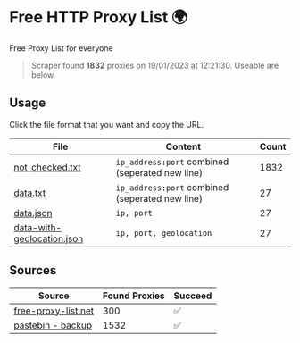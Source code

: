 
# Free HTTP Proxy List 🌍

Free Proxy List for everyone
> Scraper found **1832** proxies on 19/01/2023 at 12:21:30. Useable are below.

## Usage

Click the file format that you want and copy the URL.


|File|Content|Count|
|----|-------|-----|
|[not_checked.txt](https://raw.githubusercontent.com/yemixzy/proxy-list/main/proxy-list/not_checked.txt)|`ip_address:port` combined (seperated new line)|1832|
|[data.txt](https://raw.githubusercontent.com/yemixzy/proxy-list/main/proxy-list/data.txt)|`ip_address:port` combined (seperated new line)|27|
|[data.json](https://raw.githubusercontent.com/yemixzy/proxy-list/main/proxy-list/data.json)|`ip, port`|27|
|[data-with-geolocation.json](https://raw.githubusercontent.com/yemixzy/proxy-list/main/proxy-list/data-with-geolocation.json)|`ip, port, geolocation`|27|

## Sources

|Source|Found Proxies|Succeed|
|------|-------------|-------|
|[free-proxy-list.net](https://free-proxy-list.net)|300|✅|
|[pastebin - backup](https://pastebin.com/raw/GmrK9gQv)|1532|✅|


